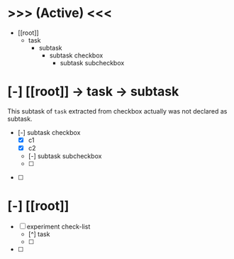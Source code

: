 # >>> (Active) <<<
- [[root]]
    - task
        - subtask
            - subtask checkbox
                - subtask subcheckbox

# [-] [[root]] -> task -> subtask
This subtask of `task` extracted from checkbox actually was not declared as subtask. 
- [-] subtask checkbox
    - [x] c1
    - [x] c2
    - [-] subtask subcheckbox
    - [ ] 
- [ ] 

# [-] [[root]]
- [ ] experiment check-list
    - [^] task
    - [ ] 
- [ ] 
